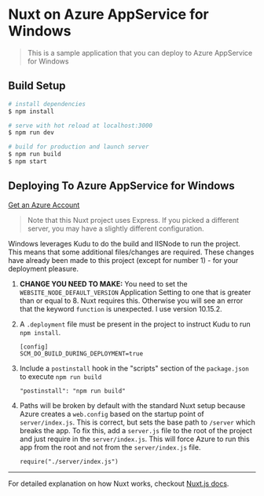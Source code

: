 # Nuxt on Azure AppService for Windows

> This is a sample application that you can deploy to Azure AppService for Windows

## Build Setup

```bash
# install dependencies
$ npm install

# serve with hot reload at localhost:3000
$ npm run dev

# build for production and launch server
$ npm run build
$ npm start
```

## Deploying To Azure AppService for Windows

[Get an Azure Account](https://azure.microsoft.com/free/?WT.mc_id=devcloud-0000-buhollan)

> Note that this Nuxt project uses Express. If you picked a different server, you may have a slightly different configuration.

Windows leverages Kudu to do the build and IISNode to run the project. This means that some additional files/changes are required. These changes have already been made to this project (except for number 1) - for your deployment pleasure. 

1. **CHANGE YOU NEED TO MAKE:** You need to set the `WEBSITE_NODE_DEFAULT_VERSION` Application Setting to one that is greater than or equal to 8. Nuxt requires this. Otherwise you will see an error that the keyword `function` is unexpected. I use version  10.15.2. 

2. A `.deployment` file must be present in the project to instruct Kudu to run `npm install`.

   ```
   [config]
   SCM_DO_BUILD_DURING_DEPLOYMENT=true
   ```

3. Include a `postinstall` hook in the "scripts" section of the `package.json` to execute `npm run build`

   ```
   "postinstall": "npm run build"
   ```

4. Paths will be broken by default with the standard Nuxt setup because Azure creates a `web.config` based on the startup point of `server/index.js`. This is correct, but sets the base path to `/server` which breaks the app. To fix this, add a `server.js` file to the root of the project and just require in the `server/index.js`. This will force Azure to run this app from the root and not from the `server/index.js` file.

   ```
   require("./server/index.js")
   ```

---

For detailed explanation on how Nuxt works, checkout [Nuxt.js docs](https://nuxtjs.org).

